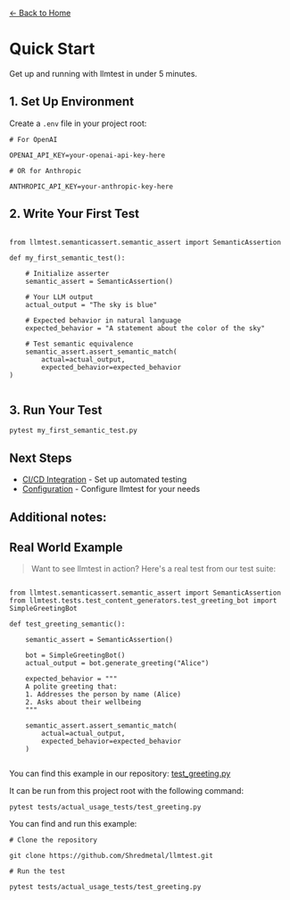 [← Back to Home](../index.md)

# Quick Start

Get up and running with llmtest in under 5 minutes.

## 1. Set Up Environment

Create a `.env` file in your project root:

```
# For OpenAI

OPENAI_API_KEY=your-openai-api-key-here

# OR for Anthropic

ANTHROPIC_API_KEY=your-anthropic-key-here
```

## 2. Write Your First Test

```

from llmtest.semanticassert.semantic_assert import SemanticAssertion

def my_first_semantic_test(): 

    # Initialize asserter 
    semantic_assert = SemanticAssertion()
    
    # Your LLM output
    actual_output = "The sky is blue"
    
    # Expected behavior in natural language
    expected_behavior = "A statement about the color of the sky"
    
    # Test semantic equivalence
    semantic_assert.assert_semantic_match(
        actual=actual_output,
        expected_behavior=expected_behavior
)
    
```

## 3. Run Your Test

```
pytest my_first_semantic_test.py
```

## Next Steps

- [CI/CD Integration](../guides/ci-cd.md) - Set up automated testing
- [Configuration](../api/configuration.md) - Configure llmtest for your needs

## Additional notes:

## Real World Example
> Want to see llmtest in action? Here's a real test from our test suite:

```

from llmtest.semanticassert.semantic_assert import SemanticAssertion 
from llmtest.tests.test_content_generators.test_greeting_bot import SimpleGreetingBot

def test_greeting_semantic(): 

    semantic_assert = SemanticAssertion()
    
    bot = SimpleGreetingBot()
    actual_output = bot.generate_greeting("Alice")
    
    expected_behavior = """
    A polite greeting that:
    1. Addresses the person by name (Alice)
    2. Asks about their wellbeing
    """
    
    semantic_assert.assert_semantic_match(
        actual=actual_output,
        expected_behavior=expected_behavior
    )
    
```

You can find this example in our repository: [test_greeting.py](https://github.com/Shredmetal/llmtest/blob/main/tests/actual_usage_tests/test_greeting.py)

It can be run from this project root with the following command:

```
pytest tests/actual_usage_tests/test_greeting.py

```

You can find and run this example:

```
# Clone the repository

git clone https://github.com/Shredmetal/llmtest.git

# Run the test

pytest tests/actual_usage_tests/test_greeting.py
```